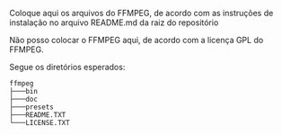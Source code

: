 Coloque aqui os arquivos do FFMPEG, de acordo com as instruções de instalação no arquivo README.md da raiz do repositório

Não posso colocar o FFMPEG aqui, de acordo com a licença GPL do FFMPEG.

Segue os diretórios esperados:
```
ffmpeg
├───bin
├───doc
├───presets
├───README.TXT
└───LICENSE.TXT
```